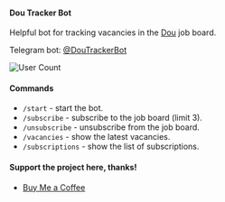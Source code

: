 #### Dou Tracker Bot

Helpful bot for tracking vacancies in the [Dou](https://jobs.dou.ua/) job board.

Telegram bot: [@DouTrackerBot](https://t.me/DouTrackerBot)

![User Count](https://img.shields.io/endpoint?url=https://raw.githubusercontent.com/Alpaca00/dou-tracker/refs/heads/master/stats.json&style=social)

#### Commands

- `/start` - start the bot.
- `/subscribe` - subscribe to the job board (limit 3).
- `/unsubscribe` - unsubscribe from the job board.
- `/vacancies` - show the latest vacancies.
- `/subscriptions` - show the list of subscriptions.


#### Support the project here, thanks!

- [Buy Me a Coffee](https://buymeacoffee.com/alpaca00)